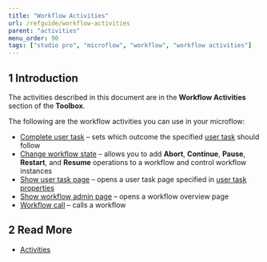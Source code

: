 ```yaml
---
title: "Workflow Activities"
url: /refguide/workflow-activities
parent: "activities"
menu_order: 90
tags: ["studio pro", "microflow", "workflow", "workflow activities"]
---
```


## 1 Introduction

The activities described in this document are in the **Workflow Activities** section of the **Toolbox**.

The following are the workflow activities you can use in your microflow:

* [Complete user task](complete-task) – sets which outcome the specified [user task](user-task) should follow
* [Change workflow state](change-workflow-state) – allows you to add **Abort**, **Continue**, **Pause**, **Restart**, and **Resume** operations to a workflow and control workflow instances
* [Show user task page](show-task-page) – opens a user task page specified in [user task properties](user-task) 
* [Show workflow admin page](show-workflow-page) – opens a workflow overview page
* [Workflow call](workflow-call) – calls a workflow

## 2 Read More

* [Activities](activities)

